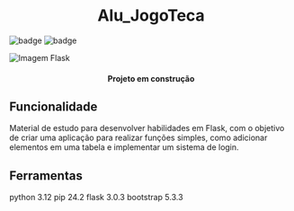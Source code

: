 <h1 align="center">Alu_JogoTeca</h1>

![badge](https://img.shields.io/badge/Flask-3.0.3-blue)
![badge](https://img.shields.io/badge/Status-Em%20Desenvolvimento-yellow)



![Imagem Flask](https://media.licdn.com/dms/image/D5612AQHA0KmK22P4JA/article-cover_image-shrink_600_2000/0/1701780419999?e=2147483647&v=beta&t=VJOcqpZ0sBraLinYyD6DXEpwz9n3jwRPb0teorBdUQk)

<h4 align="center"> 
      Projeto em construção  
</h4>

<h2>Funcionalidade</h2>

Material de estudo para desenvolver habilidades em Flask, com o objetivo de criar uma aplicação para realizar funções simples, como adicionar elementos em uma tabela e implementar um sistema de login.

<h2>Ferramentas</h2>

python 3.12
pip 24.2
flask 3.0.3
bootstrap 5.3.3